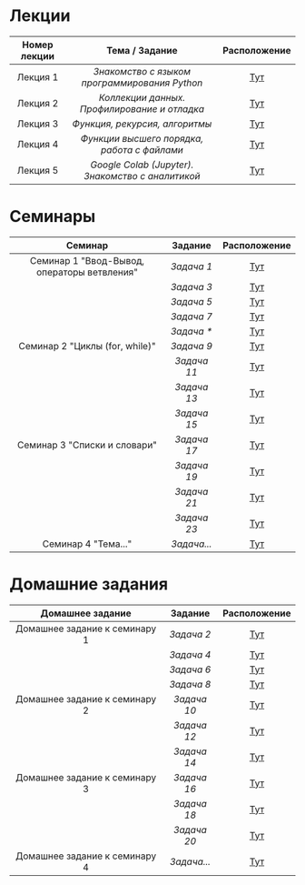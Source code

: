 # Лекции
| **Номер лекции** | **Тема / Задание** | **Расположение** |
|:-------------:|:---------------:|:-------------:|
| Лекция 1|_Знакомство с языком программирования Python_|[Тут](/lection001/task001.py)|
| Лекция 2|_Коллекции данных. Профилирование и отладка_|[Тут](/lection002/task001.py)|
| Лекция 3|_Функция, рекурсия, алгоритмы_|[Тут](/lection003/task001.py)|
| Лекция 4|_Функции высшего порядка, работа с файлами_|[Тут](/lection004/task001.py)|
| Лекция 5|_Google Colab (Jupyter). Знакомство с аналитикой_|[Тут](/lection005/task001.py)|

# Семинары
| **Семинар** | **Задание** | **Расположение** |
|:-------------:|:---------------:|:-------------:|
| Семинар 1 "Ввод-Вывод, операторы ветвления"|_Задача 1_|[Тут](/sem001/task001.py)|
| |_Задача 3_|[Тут](/sem001/task003.py)|
| |_Задача 5_|[Тут](/sem001/task005.py)|
| |_Задача 7_|[Тут](/sem001/task007.py)|
| |_Задача *_|[Тут](/sem001/dop_task.py)|
| Семинар 2 "Циклы (for, while)"|_Задача 9_|[Тут](/sem002/task009.py)|
| |_Задача 11_|[Тут](/sem002/task011.py)|
| |_Задача 13_|[Тут](/sem002/task013.py)|
| |_Задача 15_|[Тут](/sem002/task015.py)|
| Семинар 3 "Списки и словари"|_Задача 17_|[Тут](/sem003/task0017.py)|
| |_Задача 19_|[Тут](/sem003/task019.py)|
| |_Задача 21_|[Тут](/sem003/task021.py)|
| |_Задача 23_|[Тут](/sem003/task023.py)|
| Семинар 4 "Тема..."|_Задача..._|[Тут](/sem004/task0025.py)|

# Домашние задания
| **Домашнее задание** | **Задание** | **Расположение** |
|:-------------:|:---------------:|:-------------:|
| Домашнее задание к семинару 1|_Задача 2_|[Тут](/hw001/task002.py)|
| |_Задача 4_|[Тут](/hw001/task004.py)|
| |_Задача 6_|[Тут](/hw001/task006.py)|
| |_Задача 8_|[Тут](/hw001/task008.py)|
| Домашнее задание к семинару 2|_Задача 10_|[Тут](/hw002/task010.py)|
| |_Задача 12_|[Тут](/hw002/task012.py)|
| |_Задача 14_|[Тут](/hw002/task014.py)|
| Домашнее задание к семинару 3|_Задача 16_|[Тут](/hw003/task016.py)|
| |_Задача 18_|[Тут](/hw003/task018.py)|
| |_Задача 20_|[Тут](/hw003/task020.py)|
| Домашнее задание к семинару 4|_Задача..._|[Тут](/hw004/task022.py)|